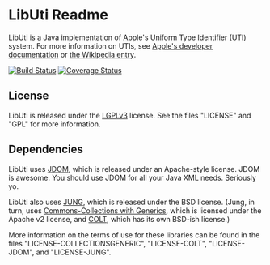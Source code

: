 LibUti Readme
=============

LibUti is a Java implementation of Apple's Uniform Type Identifier (UTI) system. For more information on UTIs, see [Apple's developer documentation](http://developer.apple.com/mac/library/documentation/FileManagement/Conceptual/understanding_utis/) or [the Wikipedia entry](http://en.wikipedia.org/wiki/Uniform_Type_Identifier).

[![Build Status](https://travis-ci.org/psexton/LibUti.svg?branch=master)](https://travis-ci.org/psexton/LibUti)
[![Coverage Status](https://coveralls.io/repos/github/psexton/LibUti/badge.svg?branch=master)](https://coveralls.io/github/psexton/LibUti?branch=master)

License
-------

LibUti is released under the [LGPLv3](https://www.gnu.org/licenses/lgpl.html) license. See the files "LICENSE" and "GPL" for more information.

Dependencies
------------

LibUti uses [JDOM](http://www.jdom.org), which is released under an Apache-style license. JDOM is awesome. You should use JDOM for all your Java XML needs. Seriously yo.

LibUti also uses [JUNG](http://jung.sourceforge.net), which is released under the BSD license. (Jung, in turn, uses [Commons-Collections with Generics](http://collections.sourceforge.net), which is licensed under the Apache v2 license, and [COLT](http://acs.lbl.gov/software/colt), which has its own BSD-ish license.)

More information on the terms of use for these libraries can be found in the files "LICENSE-COLLECTIONSGENERIC", "LICENSE-COLT", "LICENSE-JDOM", and "LICENSE-JUNG".

